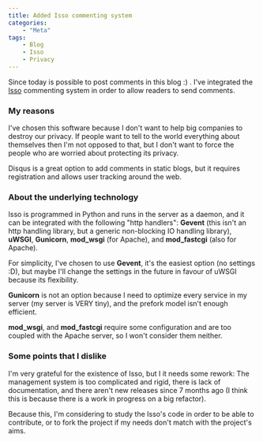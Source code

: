 ```yaml
---
title: Added Isso commenting system
categories:
    - "Meta"
tags:
    - Blog
    - Isso
    - Privacy
---
```


Since today is possible to post comments in this blog :) . I've integrated the
[Isso](http://posativ.org/isso/) commenting system in order to allow readers to
send comments.

### My reasons

I've chosen this software because I don't want to help big companies to destroy
our privacy. If people want to tell to the world everything about themselves
then I'm not opposed to that, but I don't want to force the people who are
worried about protecting its privacy.

Disqus is a great option to add comments in static blogs, but it requires
registration and allows user tracking around the web.

### About the underlying technology

Isso is programmed in Python and runs in the server as a daemon, and it can be
integrated with the following "http handlers": **Gevent** (this isn't an http
handling library, but a generic non-blocking IO handling library), **uWSGI**,
**Gunicorn**, **mod_wsgi** (for Apache), and **mod_fastcgi** (also for Apache).

For simplicity, I've chosen to use **Gevent**, it's the easiest option (no
settings :D), but maybe I'll change the settings in the future in favour of
uWSGI because its flexibility.

**Gunicorn** is not an option because I need to optimize every service in my
server (my server is VERY tiny), and the prefork model isn't enough efficient.

**mod_wsgi**, and **mod_fastcgi** require some configuration and are too coupled
with the Apache server, so I won't consider them neither.

### Some points that I dislike

I'm very grateful for the existence of Isso, but I it needs some rework: The
management system is too complicated and rigid, there is lack of documentation,
and there aren't new releases since 7 months ago (I think this is because there
is a work in progress on a big refactor).

Because this, I'm considering to study the Isso's code in order to be able to
contribute, or to fork the project if my needs don't match with the project's
aims.
